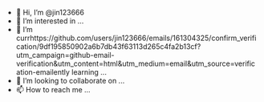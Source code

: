 - 👋 Hi, I’m @jin123666
- 👀 I’m interested in ...
- 🌱 I’m currhttps://github.com/users/jin123666/emails/161304325/confirm_verification/9df195850902a6b7db43f63113d265c4fa2b13cf?utm_campaign=github-email-verification&utm_content=html&utm_medium=email&utm_source=verification-emailently learning ...
- 💞️ I’m looking to collaborate on ...
- 📫 How to reach me ...

<!---
jin123666/jin123666 is a ✨ special ✨ repository because its `README.md` (this file) appears on your GitHub profile.
You can click the Preview link to take a look at your changes.
--->
